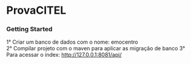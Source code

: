 # ProvaCITEL

### Getting Started
1° Criar um banco de dados com o nome: emocentro<br>
2° Compilar projeto com o maven para aplicar as migração de banco
3° Para acessar o index: http://127.0.0.1:8081/api/
